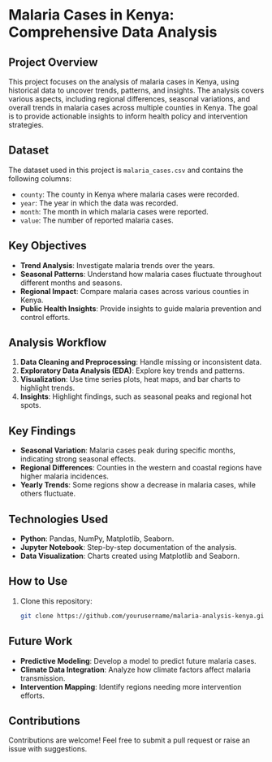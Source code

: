 # Malaria Cases in Kenya: Comprehensive Data Analysis

## Project Overview
This project focuses on the analysis of malaria cases in Kenya, using historical data to uncover trends, patterns, and insights. The analysis covers various aspects, including regional differences, seasonal variations, and overall trends in malaria cases across multiple counties in Kenya. The goal is to provide actionable insights to inform health policy and intervention strategies.

## Dataset
The dataset used in this project is `malaria_cases.csv` and contains the following columns:
- `county`: The county in Kenya where malaria cases were recorded.
- `year`: The year in which the data was recorded.
- `month`: The month in which malaria cases were reported.
- `value`: The number of reported malaria cases.

## Key Objectives
- **Trend Analysis**: Investigate malaria trends over the years.
- **Seasonal Patterns**: Understand how malaria cases fluctuate throughout different months and seasons.
- **Regional Impact**: Compare malaria cases across various counties in Kenya.
- **Public Health Insights**: Provide insights to guide malaria prevention and control efforts.

## Analysis Workflow
1. **Data Cleaning and Preprocessing**: Handle missing or inconsistent data.
2. **Exploratory Data Analysis (EDA)**: Explore key trends and patterns.
3. **Visualization**: Use time series plots, heat maps, and bar charts to highlight trends.
4. **Insights**: Highlight findings, such as seasonal peaks and regional hot spots.

## Key Findings
- **Seasonal Variation**: Malaria cases peak during specific months, indicating strong seasonal effects.
- **Regional Differences**: Counties in the western and coastal regions have higher malaria incidences.
- **Yearly Trends**: Some regions show a decrease in malaria cases, while others fluctuate.

## Technologies Used
- **Python**: Pandas, NumPy, Matplotlib, Seaborn.
- **Jupyter Notebook**: Step-by-step documentation of the analysis.
- **Data Visualization**: Charts created using Matplotlib and Seaborn.

## How to Use
1. Clone this repository:
   ```bash
   git clone https://github.com/yourusername/malaria-analysis-kenya.git

## Future Work
- **Predictive Modeling**: Develop a model to predict future malaria cases.
- **Climate Data Integration**: Analyze how climate factors affect malaria transmission.
- **Intervention Mapping**: Identify regions needing more intervention efforts.

## Contributions
Contributions are welcome! Feel free to submit a pull request or raise an issue with suggestions.
